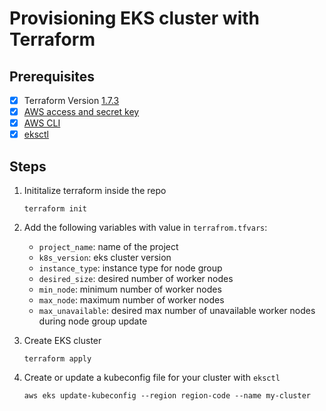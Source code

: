 # Provisioning EKS cluster with Terraform 

## Prerequisites
- [X] Terraform Version [1.7.3](https://developer.hashicorp.com/terraform/install)
- [X] [AWS access and secret key](https://docs.aws.amazon.com/IAM/latest/UserGuide/id_credentials_access-keys.html) 
- [X] [AWS CLI](https://docs.aws.amazon.com/cli/latest/userguide/getting-started-install.html)
- [X] [eksctl](https://eksctl.io/installation/)

## Steps 
1. Inititalize terraform inside the repo
    ```
    terraform init
    ```
2. Add the following variables with value in `terrafrom.tfvars`:
    - `project_name`: name of the project
    - `k8s_version`: eks cluster version
    - `instance_type`: instance type for node group
    - `desired_size`: desired number of worker nodes
    - `min_node`: minimum number of worker nodes
    - `max_node`: maximum number of worker nodes
    - `max_unavailable`: desired max number of unavailable worker nodes during node group update

3. Create EKS cluster
    ```
    terraform apply
    ```
4. Create or update a kubeconfig file for your cluster with `eksctl`
    ```
    aws eks update-kubeconfig --region region-code --name my-cluster
    ```